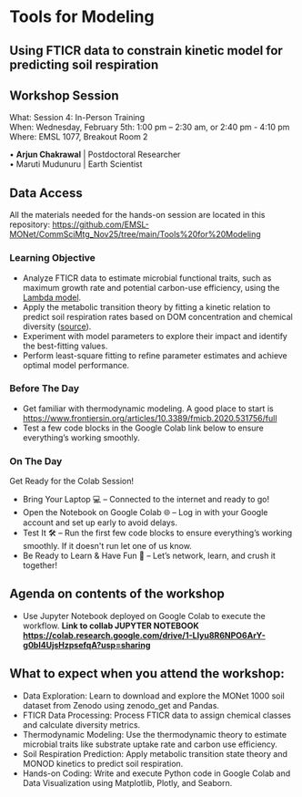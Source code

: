 # Tools for Modeling
## Using FTICR data to constrain kinetic model for predicting soil respiration
## Workshop Session
What: Session 4: In-Person Training   <br>
When: Wednesday, February 5th: 1:00 pm – 2:30 am, or  2:40 pm - 4:10 pm <br>
Where:  EMSL 1077, Breakout Room 2

•	**Arjun Chakrawal** | Postdoctoral Researcher   <br>
•	Maruti Mudunuru | Earth Scientist  <br>


## Data Access
All the materials needed for the hands-on session are located in this repository: https://github.com/EMSL-MONet/CommSciMtg_Nov25/tree/main/Tools%20for%20Modeling
### Learning Objective
- Analyze FTICR data to estimate microbial functional traits, such as maximum growth rate and potential carbon-use efficiency, using the [Lambda model](https://www.frontiersin.org/articles/10.3389/fmicb.2020.531756/full).
- Apply the metabolic transition theory by fitting a kinetic relation to predict soil respiration rates based on DOM concentration and chemical diversity ([source](https://academic.oup.com/ismej/article/8/8/1747/7582562)).
- Experiment with model parameters to explore their impact and identify the best-fitting values.
- Perform least-square fitting to refine parameter estimates and achieve optimal model performance.


### Before The Day
- Get familiar with thermodynamic modeling. A good place to start is https://www.frontiersin.org/articles/10.3389/fmicb.2020.531756/full
- Test a few code blocks in the Google Colab link below to ensure everything’s working smoothly.
  
### On The Day 
Get Ready for the Colab Session!
- Bring Your Laptop 💻 – Connected to the internet and ready to go!
- Open the Notebook on Google Colab 🌐 – Log in with your Google account and set up early to avoid delays.
- Test It 🛠️ – Run the first few code blocks to ensure everything’s working smoothly. If it doesn't run let one of us know. 
- Be Ready to Learn & Have Fun 🎉 – Let’s network, learn, and crush it together!


## Agenda on contents of the workshop
- Use Jupyter Notebook deployed on Google Colab to execute the workflow.  **Link to collab JUPYTER NOTEBOOK https://colab.research.google.com/drive/1-LIyu8R6NPO6ArY-g0bl4UjsHzpsefqA?usp=sharing**

## What to expect when you attend the workshop:
* Data Exploration: Learn to download and explore the MONet 1000 soil dataset from Zenodo using zenodo_get and Pandas.
* FTICR Data Processing: Process FTICR data to assign chemical classes and calculate diversity metrics.
* Thermodynamic Modeling: Use the thermodynamic theory to estimate microbial traits like substrate uptake rate and carbon use efficiency.
* Soil Respiration Prediction: Apply metabolic transition state theory and MONOD kinetics to predict soil respiration.
* Hands-on Coding: Write and execute Python code in Google Colab and Data Visualization using Matplotlib, Plotly, and Seaborn.
